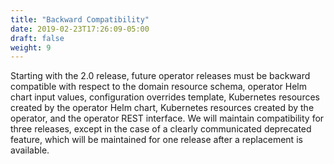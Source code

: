 ```yaml
---
title: "Backward Compatibility"
date: 2019-02-23T17:26:09-05:00
draft: false
weight: 9
---
```


Starting with the 2.0 release, future operator releases must be backward compatible with respect to the domain resource schema, operator Helm chart input values, configuration overrides template, Kubernetes resources created by the operator Helm chart, Kubernetes resources created by the operator, and the operator REST interface.  We will maintain compatibility for three releases, except in the case of a clearly communicated deprecated feature, which will be maintained for one release after a replacement is available.

